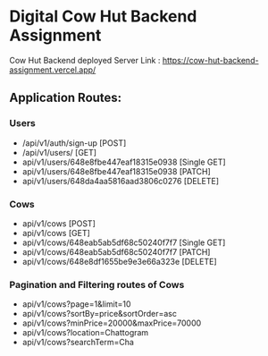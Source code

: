 # Digital Cow Hut Backend Assignment

Cow Hut Backend deployed Server Link : https://cow-hut-backend-assignment.vercel.app/

## Application Routes:

### Users

- /api/v1/auth/sign-up [POST]
- /api/v1/users/ [GET]
- api/v1/users/648e8fbe447eaf18315e0938 [Single GET]
- api/v1/users/648e8fbe447eaf18315e0938 [PATCH]
- api/v1/users/648da4aa5816aad3806c0276 [DELETE]

### Cows

- api/v1/cows [POST]
- api/v1/cows [GET]
- api/v1/cows/648eab5ab5df68c50240f7f7 [Single GET]
- api/v1/cows/648eab5ab5df68c50240f7f7 [PATCH]
- api/v1/cows/648e8df1655be9e3e66a323e [DELETE]

### Pagination and Filtering routes of Cows

- api/v1/cows?page=1&limit=10
- api/v1/cows?sortBy=price&sortOrder=asc
- api/v1/cows?minPrice=20000&maxPrice=70000
- api/v1/cows?location=Chattogram
- api/v1/cows?searchTerm=Cha
